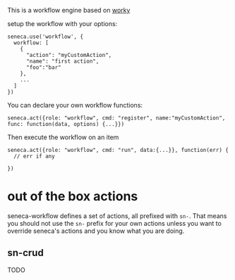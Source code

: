 
This is a workflow engine based on [worky](https://github.com/nherment/worky)


setup the workflow with your options:

    seneca.use('workflow', {
      workflow: [
        {
          "action": "myCustomAction",
          "name": "first action",
          "foo":"bar"
        },
        ...
      ]
    })


You can declare your own workflow functions:

    seneca.act({role: "workflow", cmd: "register", name:"myCustomAction", func: function(data, options) {...}})

Then execute the workflow on an item

    seneca.act({role: "workflow", cmd: "run", data:{...}}, function(err) {
      // err if any

    })

# out of the box actions

seneca-workflow defines a set of actions, all prefixed with ```sn-```.
That means you should not use the ```sn-``` prefix for your own actions unless you
want to override seneca's actions and you know what you are doing.

## sn-crud

TODO
